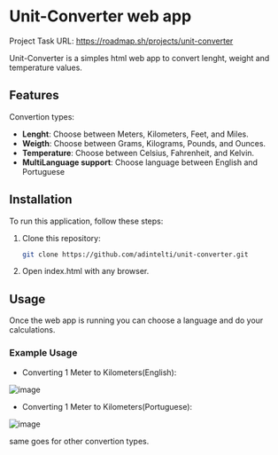 # 

# Unit-Converter web app

Project Task URL: https://roadmap.sh/projects/unit-converter

Unit-Converter is a simples html web app to convert lenght, weight and temperature values.

## Features

Convertion types:
- **Lenght**: Choose between Meters, Kilometers, Feet, and Miles.
- **Weigth**: Choose between Grams, Kilograms, Pounds, and Ounces.
- **Temperature**: Choose between Celsius, Fahrenheit, and Kelvin.
- **MultiLanguage support**: Choose language between English and Portuguese

## Installation

To run this application, follow these steps:

1. Clone this repository:
    ```bash
    git clone https://github.com/adintelti/unit-converter.git
    ```
    
2. Open index.html with any browser.

## Usage

Once the web app is running you can choose a language and do your calculations.

### Example Usage

- Converting 1 Meter to Kilometers(English):

![image](https://github.com/user-attachments/assets/93b0b2a2-e470-49c0-a91b-a735f40db102)

- Converting 1 Meter to Kilometers(Portuguese):

![image](https://github.com/user-attachments/assets/f22916db-720c-49ed-98b0-fd5a1dfea4ba)

same goes for other convertion types.
